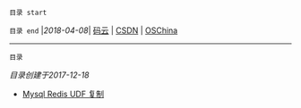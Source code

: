 `目录 start`
 

`目录 end` |_2018-04-08_| [码云](https://gitee.com/kcp1104) | [CSDN](http://blog.csdn.net/kcp606) | [OSChina](https://my.oschina.net/kcp1104)
****************************************
`目录`

*目录创建于2017-12-18*


- [Mysql Redis UDF 复制](http://www.cnblogs.com/zhxilin/archive/2016/09/30/5923671.html)
